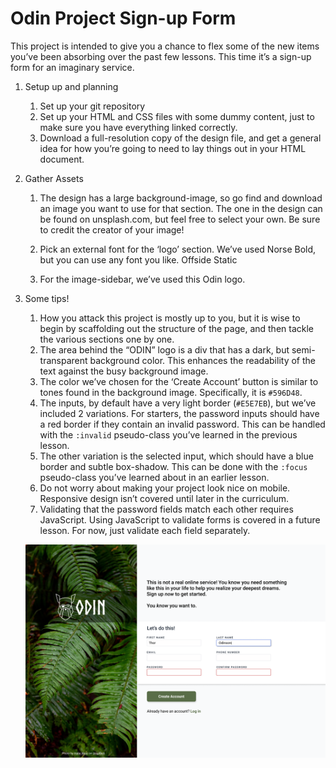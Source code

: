 # Odin Project Sign-up Form
This project is intended to give you a chance to flex some of the new items you’ve been absorbing over the past few lessons. This time it’s a sign-up form for an imaginary service.

1. Setup up and planning
    1. Set up your git repository
    2. Set up your HTML and CSS files with some dummy content, just to make sure you have everything linked correctly.
    3. Download a full-resolution copy of the design file, and get a general idea for how you’re going to need to lay things out in your HTML document.
2. Gather Assets
    1. The design has a large background-image, so go find and download an image you want to use for that section. The one in the design can be found on unsplash.com, but feel free to select your own. Be sure to credit the creator of your image!
    2. Pick an external font for the ‘logo’ section. We’ve used Norse Bold, but you can use any font you like.
    Offside Static

    3. For the image-sidebar, we’ve used this Odin logo.
3. Some tips!
    1. How you attack this project is mostly up to you, but it is wise to begin by scaffolding out the structure of the page, and then tackle the various sections one by one.
    2. The area behind the “ODIN” logo is a div that has a dark, but semi-transparent background color. This enhances the readability of the text against the busy background image.
    3. The color we’ve chosen for the ‘Create Account’ button is similar to tones found in the background image. Specifically, it is `#596D48`.
    4. The inputs, by default have a very light border (`#E5E7EB`), but we’ve included 2 variations. For starters, the password inputs should have a red border if they contain an invalid password. This can be handled with the `:invalid` pseudo-class you’ve learned in the previous lesson.
    5. The other variation is the selected input, which should have a blue border and subtle box-shadow. This can be done with the `:focus` pseudo-class you’ve learned about in an earlier lesson.
    6. Do not worry about making your project look nice on mobile. Responsive design isn’t covered until later in the curriculum.
    7. Validating that the password fields match each other requires JavaScript. Using JavaScript to validate forms is covered in a future lesson. For now, just validate each field separately.

    ![Design file for general idea layout](/assets/images/sign-up-form.png "A general idea to lay things out in HTML document") 
